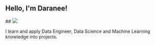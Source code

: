 

<h2> Hello, I'm Daranee!</h2> ## <a href= "https://www.linkedin.com/in/daraneeS/">
  <img src="https://img.shields.io/badge/-LinkedIn-0077B5?style=flat&logo=Linkedin&logoColor=white"/>
</a>


I learn and apply Data Engineer, Data Science and Machine Learning knowledge into projects. 
<br>


